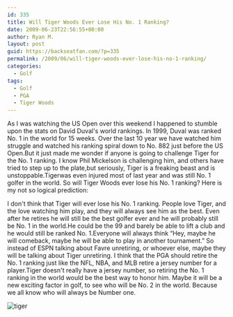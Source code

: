 ```yaml
---
id: 335
title: Will Tiger Woods Ever Lose His No. 1 Ranking?
date: 2009-06-23T22:56:55+00:00
author: Ryan M.
layout: post
guid: https://backseatfan.com/?p=335
permalink: /2009/06/will-tiger-woods-ever-lose-his-no-1-ranking/
categories:
  - Golf
tags:
  - Golf
  - PGA
  - Tiger Woods
---
```


<div class="entry">
  <p>
    As I was watching the US Open over this weekend I happened to stumble upon the stats on David Duval's world rankings. In 1999, Duval was ranked No. 1 in the world for 15 weeks. Over the last 10 year we have watched him struggle and watched his ranking spiral down to No. 882 just before the US Open.But it just made me wonder if anyone is going to challenge Tiger for the No. 1 ranking. I know Phil Mickelson is challenging him, and others have tried to step up to the plate,but seriously, Tiger is a freaking beast and is unstoppable.Tigerwas even injured most of last year and was still No. 1 golfer in the world. So will Tiger Woods ever lose his No. 1 ranking? Here is my not so logical prediction:
  </p>

  <p>
    I don't think that Tiger will ever lose his No. 1 ranking. People love Tiger, and the love watching him play, and they will always see him as the best. Even after he retires he will still be the best golfer ever and he will probably still be No. 1 in the world.He could be the 99 and barely be able to lift a club and he would still be ranked No. 1.Everyone will always think &#8220;Hey, maybe he will comeback, maybe he will be able to play in another tournament.&#8221; So instead of ESPN talking about Favre unretiring, or whoever else, maybe they will be talking about Tiger unretiring. I think that the PGA should retire the No. 1 ranking just like the NFL, NBA, and MLB retire a jersey number for a player.Tiger doesn't really have a jersey number, so retiring the No. 1 ranking in the world would be the best way to honor him. Maybe it will be a new exciting factor in golf, to see who will be No. 2 in the world. Because we all know who will always be Number one.
  </p>

  <p>
    <img class="aligncenter size-full wp-image-340" title="tiger" src="/images/2009/06/tiger.jpg" alt="tiger" width="299" height="301" srcset="/images/2009/06/tiger.jpg 299w, /images/2009/06/tiger-150x150.jpg 150w, /images/2009/06/tiger-298x300.jpg 298w" sizes="(max-width: 299px) 100vw, 299px" />
  </p>
</div>
